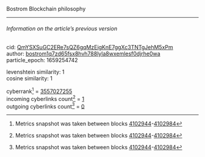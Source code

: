 Bostrom Blockchain philosophy

---

###### Information on the article’s previous version  

cid: [QmYSXSuGC2ERe7sQZ6gqMzEigKnE7ggXc3TNTgJehM5xPm](https://cyb.ai/ipfs/QmYSXSuGC2ERe7sQZ6gqMzEigKnE7ggXc3TNTgJehM5xPm)  
author: [bostrom1q7zd65fsx8hvh788lyla8wxemlesf0djrhe0wa](https://cyb.ai/network/bostrom/contract/bostrom1q7zd65fsx8hvh788lyla8wxemlesf0djrhe0wa)  
particle_epoch: 1659254742  

levenshtein similarity: 1  
cosine similarity: 1  

cyberrank[^1] = [3557027255](https://lcd.bostrom.cybernode.ai/cyber/rank/v1beta1/rank/rank/QmYSXSuGC2ERe7sQZ6gqMzEigKnE7ggXc3TNTgJehM5xPm)  
incoming cyberlinks count[^1] = [1](https://lcd.bostrom.cybernode.ai/cyber/rank/v1beta1/rank/backlinks/QmYSXSuGC2ERe7sQZ6gqMzEigKnE7ggXc3TNTgJehM5xPm?pagination.page=0&pagination.per_page=1000)  
outgoing cyberlinks count[^1] = [0](https://lcd.bostrom.cybernode.ai/cyber/rank/v1beta1/rank/search/QmYSXSuGC2ERe7sQZ6gqMzEigKnE7ggXc3TNTgJehM5xPm??pagination.page=0&pagination.per_page=1000)  

[^1]: Metrics snapshot was taken between blocks [4102944](https://cyb.ai/network/bostrom/block/4102944)-[4102984](https://cyb.ai/network/bostrom/block/4102984)

